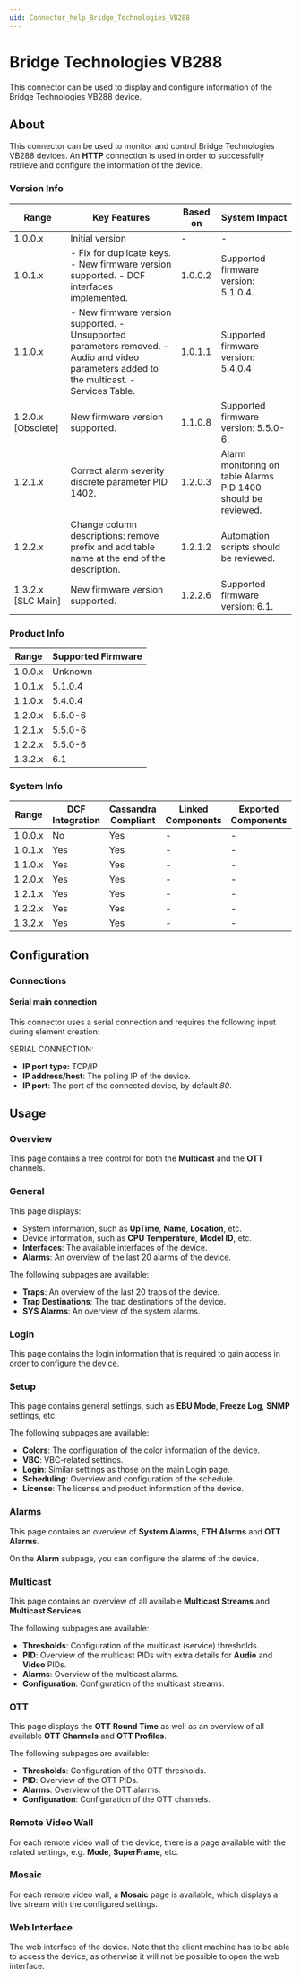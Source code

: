 ```yaml
---
uid: Connector_help_Bridge_Technologies_VB288
---
```


# Bridge Technologies VB288

This connector can be used to display and configure information of the Bridge Technologies VB288 device.

## About

This connector can be used to monitor and control Bridge Technologies VB288 devices. An **HTTP** connection is used in order to successfully retrieve and configure the information of the device.

### Version Info

| **Range**            | **Key Features**                                                                                                                            | **Based on** | **System Impact**                                             |
|----------------------|---------------------------------------------------------------------------------------------------------------------------------------------|--------------|---------------------------------------------------------------|
| 1.0.0.x              | Initial version                                                                                                                             | -            | -                                                             |
| 1.0.1.x              | \- Fix for duplicate keys. - New firmware version supported. - DCF interfaces implemented.                                                  | 1.0.0.2      | Supported firmware version: 5.1.0.4.                          |
| 1.1.0.x              | \- New firmware version supported. - Unsupported parameters removed. - Audio and video parameters added to the multicast. - Services Table. | 1.0.1.1      | Supported firmware version: 5.4.0.4                           |
| 1.2.0.x [Obsolete]     |New firmware version supported.                                                                                                             | 1.1.0.8      | Supported firmware version: 5.5.0-6.                          |
| 1.2.1.x              | Correct alarm severity discrete parameter PID 1402.                                                                                         | 1.2.0.3      | Alarm monitoring on table Alarms PID 1400 should be reviewed. |
| 1.2.2.x              | Change column descriptions: remove prefix and add table name at the end of the description.                                                 | 1.2.1.2      | Automation scripts should be reviewed.                        |
| 1.3.2.x [SLC Main]   | New firmware version supported.                                                                                                             | 1.2.2.6      | Supported firmware version: 6.1.                              |

### Product Info

| Range     | Supported Firmware     |
|-----------|------------------------|
| 1.0.0.x   | Unknown                |
| 1.0.1.x   | 5.1.0.4                |
| 1.1.0.x   | 5.4.0.4                |
| 1.2.0.x   | 5.5.0-6                |
| 1.2.1.x   | 5.5.0-6                |
| 1.2.2.x   | 5.5.0-6                |
| 1.3.2.x   | 6.1                    |

### System Info

| Range     | DCF Integration     | Cassandra Compliant     | Linked Components     | Exported Components     |
|-----------|---------------------|-------------------------|-----------------------|-------------------------|
| 1.0.0.x   | No                  | Yes                     | -                     | -                       |
| 1.0.1.x   | Yes                 | Yes                     | -                     | -                       |
| 1.1.0.x   | Yes                 | Yes                     | -                     | -                       |
| 1.2.0.x   | Yes                 | Yes                     | -                     | -                       |
| 1.2.1.x   | Yes                 | Yes                     | -                     | -                       |
| 1.2.2.x   | Yes                 | Yes                     | -                     | -                       |
| 1.3.2.x   | Yes                 | Yes                     | -                     | -                       |

## Configuration

### Connections

#### Serial main connection

This connector uses a serial connection and requires the following input during element creation:

SERIAL CONNECTION:

- **IP port type:** TCP/IP
- **IP address/host**: The polling IP of the device.
- **IP port**: The port of the connected device, by default *80*.

## Usage

### Overview

This page contains a tree control for both the **Multicast** and the **OTT** channels.

### General

This page displays:

- System information, such as **UpTime**, **Name**, **Location**, etc.
- Device information, such as **CPU Temperature**, **Model ID**, etc.
- **Interfaces**: The available interfaces of the device.
- **Alarms**: An overview of the last 20 alarms of the device.

The following subpages are available:

- **Traps**: An overview of the last 20 traps of the device.
- **Trap Destinations**: The trap destinations of the device.
- **SYS Alarms**: An overview of the system alarms.

### Login

This page contains the login information that is required to gain access in order to configure the device.

### Setup

This page contains general settings, such as **EBU Mode**, **Freeze Log**, **SNMP** settings, etc.

The following subpages are available:

- **Colors**: The configuration of the color information of the device.
- **VBC**: VBC-related settings.
- **Login**: Similar settings as those on the main Login page.
- **Scheduling**: Overview and configuration of the schedule.
- **License**: The license and product information of the device.

### Alarms

This page contains an overview of **System Alarms**, **ETH Alarms** and **OTT Alarms**.

On the **Alarm** subpage, you can configure the alarms of the device.

### Multicast

This page contains an overview of all available **Multicast Streams** and **Multicast Services**.

The following subpages are available:

- **Thresholds**: Configuration of the multicast (service) thresholds.
- **PID**: Overview of the multicast PIDs with extra details for **Audio** and **Video** PIDs.
- **Alarms**: Overview of the multicast alarms.
- **Configuration**: Configuration of the multicast streams.

### OTT

This page displays the **OTT Round Time** as well as an overview of all available **OTT Channels** and **OTT Profiles**.

The following subpages are available:

- **Thresholds**: Configuration of the OTT thresholds.
- **PID**: Overview of the OTT PIDs.
- **Alarms**: Overview of the OTT alarms.
- **Configuration**: Configuration of the OTT channels.

### Remote Video Wall

For each remote video wall of the device, there is a page available with the related settings, e.g. **Mode**, **SuperFrame**, etc.

### Mosaic

For each remote video wall, a **Mosaic** page is available, which displays a live stream with the configured settings.

### Web Interface

The web interface of the device. Note that the client machine has to be able to access the device, as otherwise it will not be possible to open the web interface.

